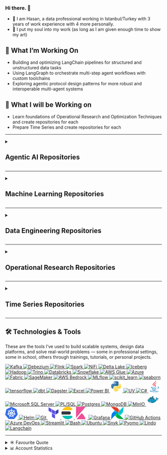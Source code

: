 ### Hi there. 👋
- 🌌 I am Hasan, a data professional working in Istanbul/Turkey with 3 years of work experience with 4 more personally.
- 🌱 I put my soul into my work (as long as I am given enough time to show my art)

## 🚧 What I’m Working On

- Building and optimizing LangChain pipelines for structured and unstructured data tasks
- Using LangGraph to orchestrate multi-step agent workflows with custom toolchains
- Exploring agentic protocol design patterns for more robust and interoperable multi-agent systems

## 🚧 What I will be Working on

- Learn foundations of Operational Research and Optimization Techniques and create repositories for each
- Prepare Time Series and create repositories for each

---

<details>
<summary><h2>Agentic AI Repositories</h2></summary>

- **[LangGraph in TypeScript](https://github.com/hasancatalgol/langgraph)**  
  Traning examples and my TypeScript versions of the code for iamvaibhavmehra LangGraph-Course-freeCodeCamp

- **[Model Context Protocol (MCP)](https://github.com/hasancatalgol/model-context-protocol)**  
  A site-logging bot built with MCP in TypeScript

- **[Agent Communication Protocol (ACP)](https://github.com/hasancatalgol/agent-communication-protocol)**  
  ACP Quickstart Demo in Python

- **[Agent-to-Agent Protocol (A2A)](https://github.com/hasancatalgol/agent-to-agent-protocol)**  
  A2A Quickstart Demo in TypeScript

- **[Agent Network Protocol (ANP)](https://github.com/hasancatalgol/agent-network-protocol)**  
  Agent networking protocol specification and utilities

- **[Agora](https://github.com/hasancatalgol/agora-protocol)**  
  Agora Quickstart Demo in Python

- **[Agents.json](https://github.com/hasancatalgol/agents-json-protocol)**  
  Schema for agent capability and metadata definitions

- **[Language Model Operating System (LMOS)](https://github.com/hasancatalgol/language-model-operating-system)**  
  Coordination layer for large-scale language models

- **[AI Task Protocol](https://github.com/hasancatalgol/ai-task-protocol)**  
  Unified structure for task definition and result exchange

</details>

---

<details>
<summary><h2>Machine Learning Repositories</h2></summary>
    
  - **[MLflow Project](https://github.com/hasancatalgol/ml-postgres)**  
    End to End MLflow, Prefect, Postgres Project with Medallion Architecture
    
  - **[Q-Learning Game](https://github.com/hasancatalgol/checkers-qlearning)**  
    Simple Checkers game with Reinforcement Learning

  - **[Customer Lifetime Value (CLV)](https://github.com/hasancatalgol/customer_lifetime_value_part1)**  
    Calculating customer lifetime value CLV 

  - **[Churn Modelling](https://github.com/hasancatalgol/churn_modelling)**  
    Building and evaluating customer churn prediction models.

  - **[Rule-Based Classification](https://github.com/hasancatalgol/level_based_persona)**  
    Customer persona segmentation with a level-based approach.

  - **[RFM Analysis](https://github.com/hasancatalgol/RFM)**  
    RFM (Recency, Frequency, Monetary) analysis for customer segmentation.

  - **[A Streamlit Machine Learning App](https://github.com/hasancatalgol/level_based_persona_streamlit)**  
    Streamlit app visualizing level-based personas.

  - **[Linear Regression](https://github.com/hasancatalgol/linear-regression)**  
    Linear Regression model predicting body measurements and assumptions in Python
    
  - **[KNN Classification](https://github.com/hasancatalgol/knn-classification)**  
    Iris Setosa classification with KNN in R
    
  - **[Random Forest Classification](https://github.com/hasancatalgol/random-forest-classification)**  
    Predicting term deposit subscriptions using Random Forest on the Portuguese Bank Marketing dataset in R.

  - **[Bayesian Inference](https://github.com/hasancatalgol/bayesian-statistics)**  
    Concrete Compressive Strength using probabilistic inference in PYMC
    
</details>

---

<details>
<summary><h2>Data Engineering Repositories</h2></summary>
  
  - **[Real-time Processing Pipeline](https://github.com/hasancatalgol/real-time-flow)**  
    MSSQL Server, Kafka Connect, Debezium, Kafka, Flink and Postgres

  - **[Batch Processing Pipeline](https://github.com/hasancatalgol/iceflow-pipeline)**  
    Airflow 3, Spark, Iceberg, Hive Metastore as catalog, MinIO and Trino

</details>

---  

<details>
<summary><h2>Operational Research Repositories</h2></summary>
  
  - **[Linear Programming(LP)](https://github.com/hasancatalgol/linear-programming)**  
    Pyomo LP that finds the money corner for two products under resource caps—simplex-solved
    
  - **[Nonlinear Programming(NLP)](https://github.com/hasancatalgol/non-linear-programming)**  
    Nonlinear hydropower reservoir optimization in Pyomo with comprehensive operational, geometric, 3D, dual, and sensitivity visualizations.
    
  - **[Quadratic Programming (QP)](https://github.com/hasancatalgol/quadratic-programming)**  
    (placeholder — QP example description here)
    
  - **[Mixed-Integer Linear Programming (MILP)](https://github.com/hasancatalgol/mixed-integer-linear-programming)**  
    (placeholder — MILP example description here)
    
  - **[Mixed-Integer Quadratic Programming (MIQP)](https://github.com/hasancatalgol/mixed-integer-quadratic-programming)**  
    (placeholder — MIQP example description here)
    
  - **[Mixed-Integer Nonlinear Programming (MINLP)](https://github.com/hasancatalgol/mixed-integer-nonlinear-programming)**  
    (placeholder — MINLP example description here)
    
  - **[Mixed-Integer Stochastic Programming (MISP)](https://github.com/hasancatalgol/mixed-integer-stochastic-programming)**  
    (placeholder — MISP example description here)
    
  - **[Generalized Disjunctive Programming (GDP)](https://github.com/hasancatalgol/generalized-disjunctive-programming)**  
    (placeholder — GDP example description here)
    
  - **[Differential-Algebraic Equation Optimization (DAE)](https://github.com/hasancatalgol/differential-algebraic-equations)**  
    (placeholder — DAE example description here)
  
  - **[Mathematical Programming with Equilibrium Constraints (MPEC)](https://github.com/hasancatalgol/mpec)**  
    (placeholder — MPEC example description here)
  
  - **[Constraint Programming (CP)](https://github.com/hasancatalgol/constraint-programming)**  
    (placeholder — CP example description here)
  
  - **[Bilevel Programming](https://github.com/hasancatalgol/bilevel-programming)**  
    (placeholder — bilevel example description here)
  
  - **[Robust Optimization](https://github.com/hasancatalgol/robust-optimization)**  
    (placeholder — robust example description here)
  
  - **[Multiobjective Optimization](https://github.com/hasancatalgol/multiobjective-optimization)**  
    (placeholder — multiobjective example description here)
  
  - **[Semidefinite Programming (SDP)](https://github.com/hasancatalgol/semidefinite-programming)**  
    (placeholder — SDP example description here)
  
  - **[Second-Order Cone Programming (SOCP)](https://github.com/hasancatalgol/second-order-cone-programming)**  
    (placeholder — SOCP example description here)
</details>

---  

<details>
<summary><h2>Time Series Repositories</h2></summary>
  
  - **[Autoregressive Model](https://github.com/hasancatalgol/ts-autoregressive-model)**  
    palceholder.

  - **[ARIMA](https://github.com/hasancatalgol/ts-arima)**  
    placeholder.
  
  - **[ARIMAX](https://github.com/hasancatalgol/ts-arimax)**  
    placeholder.
  
  - **[SARIMA](https://github.com/hasancatalgol/ts-sarima)**  
    placeholder.
  
  - **[SARIMAX](https://github.com/hasancatalgol/ts-sarimax)**  
    placeholder.
  
  - **[Vector Autoregression (VAR)](https://github.com/hasancatalgol/ts-var)**  
    placeholder.
  
  - **[Theta Method](https://github.com/hasancatalgol/ts-theta)**  
    placeholder.
  
  - **[Exponential Smoothing Methods](https://github.com/hasancatalgol/ts-exponential-smoothing)**  
    placeholder.
  
  - **[Gaussian Processes Regression](https://github.com/hasancatalgol/ts-gaussian-processes)**  
    placeholder.
  
  - **[Generalized Additive Models (GAM)](https://github.com/hasancatalgol/ts-gam)**  
    placeholder.
  
  - **[Random Forests](https://github.com/hasancatalgol/ts-random-forest)**  
    placeholder.
  
  - **[Gradient Boosting Machines (GBM)](https://github.com/hasancatalgol/ts-gradient-boosting)**  
    placeholder.
  
  - **[State Space Models](https://github.com/hasancatalgol/ts-state-space-models)**  
    placeholder.
  
  - **[Hidden Markov Model (HMM)](https://github.com/hasancatalgol/ts-hmm)**  
    placeholder.
  
  - **[Dynamic Linear Models (DLMs)](https://github.com/hasancatalgol/ts-dlm)**  
    placeholder.
  
  - **[Recurrent Neural Networks (RNNs)](https://github.com/hasancatalgol/ts-rnn)**  
    placeholder.
  
  - **[Long Short-Term Memory (LSTM)](https://github.com/hasancatalgol/ts-lstm)**  
    placeholder.
  
  - **[Gated Recurrent Unit (GRU)](https://github.com/hasancatalgol/ts-gru)**  
    placeholder.
</details>

---

## 🛠️ Technologies & Tools
These are the tools I’ve used to build scalable systems, design data platforms, and solve real-world problems —
some in professional settings, some in school, others through trainings, tutorials, or personal projects.

<p align="left">
  <a href="https://kafka.apache.org/" target="_blank">
    <img src="https://cdn.iconscout.com/icon/free/png-256/free-kafka-icon-download-in-svg-png-gif-file-formats--logo-brand-world-logos-vol-1-pack-icons-282292.png" alt="Kafka" width="40" height="40"/>
  </a>
  <a href="https://debezium.io/" target="_blank">
    <img src="https://encrypted-tbn0.gstatic.com/images?q=tbn:ANd9GcQhgJU7oP6_rE9CsdXB3aiT20-t_aWsd700oQ&s" alt="Debezium" width="40" height="40"/>
  </a>
  <a href="https://flink.apache.org/" target="_blank">
    <img src="https://encrypted-tbn0.gstatic.com/images?q=tbn:ANd9GcSnv7ifl2_Rvz3Za9Phpw3hmjOQsaalL7eCzA&s" alt="Flink" width="40" height="40"/>
  </a>
  <a href="https://spark.apache.org/" target="_blank">
    <img src="https://encrypted-tbn0.gstatic.com/images?q=tbn:ANd9GcQpYjJum800-sDfZz-8yznUui_7lUYzeoFOcg&s" alt="Spark" width="40" height="40"/>
  </a>
  <a href="https://nifi.apache.org/" target="_blank">
    <img src="https://images.icon-icons.com/2699/PNG/512/apache_nifi_logo_icon_168614.png" alt="NiFi" width="45" height="40"/>
  </a>
  <a href="https://delta.io/" target="_blank">
    <img src="https://blog.ippon.fr/content/images/2022/02/Delta-Lake-1.png" alt="Delta Lake" width="50" height="40"/>
  </a>
  <a href="https://iceberg.apache.org/" target="_blank">
    <img src="https://py.iceberg.apache.org/assets/images/iceberg-logo-icon.png" alt="Iceberg" width="40" height="40"/>
  </a>
  <a href="https://hadoop.apache.org/" target="_blank">
  <img src="https://external-content.duckduckgo.com/iu/?u=https%3A%2F%2Ftse4.mm.bing.net%2Fth%2Fid%2FOIP.sQ6CqXGk14VjcejBL2WC7QHaHa%3Fpid%3DApi&f=1&ipt=f24053f82b535bcc9d851983203699a356728c233e264eba923e4b50ee14fbd6" alt="Hadoop" width="40" height="40"/>
  </a>
  <a href="https://trino.io/" target="_blank">
    <img src="https://ia801808.us.archive.org/33/items/github.com-trinodb-trino_-_2020-12-30_02-49-21/cover.jpg" alt="Trino" width="40" height="40"/>
  </a>
  <a href="https://databricks.com/" target="_blank">
    <img src="https://cdn.prod.website-files.com/601064f495f4b4967f921aa9/64246984585c9225aa4e4fc4_databricks.png" alt="Databricks" width="40" height="40"/>
  </a>
  <a href="https://www.snowflake.com/" target="_blank">
    <img src="https://registry.npmmirror.com/@lobehub/icons-static-png/1.45.0/files/dark/snowflake-color.png" alt="Snowflake" width="40" height="40"/>
  </a>
  <a href="https://aws.amazon.com/glue/" target="_blank">
    <img src="https://cdn.jsdelivr.net/npm/simple-icons@v7/icons/amazonaws.svg" alt="AWS Glue" width="40" height="40"/>
  </a>
  <a href="https://azure.microsoft.com/tr-tr" target="_blank">
    <img src="https://encrypted-tbn0.gstatic.com/images?q=tbn:ANd9GcRtm8uRc444DV-6FHChD5VKWkSNspoAOTbYUQ&s" alt="Azure" width="40" height="40"/>
  </a>
  <a href="https://azure.microsoft.com/tr-tr/pricing/details/microsoft-fabric/" target="_blank">
    <img src="https://static.wikia.nocookie.net/logopedia/images/a/aa/Microsoft_Fabric_2023.svg/revision/latest/scale-to-width-down/200?cb=20230528223239" alt="Fabric" width="40" height="40"/>
  </a>
  <a href="https://aws.amazon.com/sagemaker/" target="_blank">
    <img src="https://miro.medium.com/v2/resize:fit:512/1*2VrAFwGLDTenUIOKqmksEg.png" alt="SageMaker" width="40" height="40"/>
  </a>
  <a href="https://aws.amazon.com/bedrock/" target="_blank">
    <img src="https://www.outsystems.com/Forge_CW/_image.aspx/Q8LvY--6WakOw9afDCuuGQ_Q2qNoQaT-xrNXdmgM4dI=/aws-bedrock-connector-2023-01-04%2000-00-00-2025-03-07%2012-01-34" alt="AWS Bedrock" width="40" height="40"/>
  </a>
  <a href="https://mlflow.org/" target="_blank">
    <img src="https://images.chainguard.dev/logos/mlflow.svg" alt="MLflow" width="40" height="40"/>
  </a>
  <a href="https://scikit-learn.org/" target="_blank" rel="noreferrer">
    <img src="https://upload.wikimedia.org/wikipedia/commons/0/05/Scikit_learn_logo_small.svg" alt="scikit_learn" width="40" height="40"/>
  </a>
  <a href="https://seaborn.pydata.org/" target="_blank" rel="noreferrer">
    <img src="https://seaborn.pydata.org/_images/logo-mark-lightbg.svg" alt="seaborn" width="40" height="40"/>
  </a>
  <a href="https://www.tensorflow.org" target="_blank" rel="noreferrer">
    <img src="https://www.vectorlogo.zone/logos/tensorflow/tensorflow-icon.svg" alt="tensorflow" width="40" height="40"/>
  </a>
  <a href="https://www.getdbt.com/" target="_blank">
    <img src="https://encrypted-tbn0.gstatic.com/images?q=tbn:ANd9GcTVRm6m-3LrJFTQ0X8t50wAbamRc7vBPxmOJA&s" alt="dbt" width="40" height="40"/>
  </a>
  <a href="https://dagster.io/" target="_blank">
    <img src="https://cdn.prod.website-files.com/65264f6bf54e751c3a776db1/66912e16664b84d65aa114e7_dagster-icon.png" alt="Dagster" width="40" height="40"/>
  </a>
  <a href="https://www.microsoft.com/en-us/microsoft-365/excel" target="_blank">
    <img src="https://encrypted-tbn0.gstatic.com/images?q=tbn:ANd9GcTroU91FLk1e5CTmveZCstER9A-qLpJGNtZvA&s" alt="Excel" width="40" height="40"/>
  </a>
  <a href="https://powerbi.microsoft.com/" target="_blank">
    <img src="https://encrypted-tbn0.gstatic.com/images?q=tbn:ANd9GcSE9Vhv2E4RHVoCSDtKSS_1Zqj_6JffhTX7ow&s" alt="Power BI" width="40" height="40"/>
  </a>
  <a href="https://www.python.org/" target="_blank">
    <img src="https://raw.githubusercontent.com/devicons/devicon/master/icons/python/python-original.svg" alt="Python" width="40" height="40"/>
  </a>
  <a href="https://docs.astral.sh/uv/guides/install-python/" target="_blank">
    <img src="https://pbs.twimg.com/profile_images/1642217212340518918/yFKKfLFm_400x400.png" alt="UV" width="40" height="40"/>
  </a>
  
  <a href="https://docs.microsoft.com/dotnet/csharp/" target="_blank">
    <img src="https://external-content.duckduckgo.com/iu/?u=https%3A%2F%2Ficonape.com%2Fwp-content%2Fpng_logo_vector%2Fc.png&f=1&nofb=1&ipt=cf1f970653a0f5a1b69ce41402ed7cdea186a518d707ee05177576ac92c93668" alt="C#" width="40" height="40"/>
  </a>
  <a href="https://www.java.com/" target="_blank">
    <img src="https://raw.githubusercontent.com/devicons/devicon/master/icons/java/java-original.svg" alt="Java" width="40" height="40"/>
  </a>
  <a href="https://docs.microsoft.com/sql/t-sql/" target="_blank">
    <img src="https://encrypted-tbn0.gstatic.com/images?q=tbn:ANd9GcRwKXHMyMBX4vEkmdyLmZVKK9_Qs8wZX24dWw&s" alt="Microsoft SQL Server" width="40" height="40"/>
  </a>
  <a href="https://www.oracle.com/database/technologies/appdev/plsql.html" target="_blank">
    <img src="https://images.icon-icons.com/2699/PNG/512/oracle_logo_icon_168918.png" alt="PL/SQL" width="40" height="40"/>
  </a>
  <a href="https://www.postgresql.org/" target="_blank">
    <img src="https://www.iconsdb.com/icons/preview/royal-azure-blue/postgresql-xxl.png" alt="Postgres" width="40" height="40"/>
  </a>
  <!-- MongoDB -->
  <a href="https://www.mongodb.com/" target="_blank">
    <img src="https://encrypted-tbn0.gstatic.com/images?q=tbn:ANd9GcSITHn_TgjDyhdWvePNw0mveDrTUr00GLfv_Q&s" alt="MongoDB" width="40" height="40"/>
  </a>
  <a href="https://min.io/" target="_blank">
    <img src="https://cdn.worldvectorlogo.com/logos/minio-1.svg" alt="MinIO" width="40" height="40"/>
  </a>
  <a href="https://www.docker.com/" target="_blank">
    <img src="https://raw.githubusercontent.com/devicons/devicon/master/icons/docker/docker-original.svg" alt="Docker" width="40" height="40"/>
  </a>
  <a href="https://kubernetes.io/" target="_blank">
    <img src="https://raw.githubusercontent.com/devicons/devicon/master/icons/kubernetes/kubernetes-plain.svg" alt="Kubernetes" width="40" height="40"/>
  </a>
  <a href="https://helm.sh/docs/topics/charts/" target="_blank">
    <img src="https://github.com/user-attachments/assets/1d8ccc55-0c3a-4aea-a64b-15b229c9c18a" alt="Helm" width="40" height="40"/>
  </a>
  <a href="https://git-scm.com/" target="_blank">
    <img src="https://www.vectorlogo.zone/logos/git-scm/git-scm-icon.svg" alt="Git" width="40" height="40"/>
  </a>
  <a href="https://www.terraform.io/" target="_blank">
    <img src="https://raw.githubusercontent.com/devicons/devicon/master/icons/terraform/terraform-original.svg" alt="Terraform" width="40" height="40"/>
  </a>
  <a href="https://www.elastic.co/elasticsearch/" target="_blank">
    <img src="https://raw.githubusercontent.com/devicons/devicon/master/icons/elasticsearch/elasticsearch-original.svg" alt="Elasticsearch" width="40" height="40"/>
  </a>
  <a href="https://www.elastic.co/kibana/" target="_blank">
    <img src="https://raw.githubusercontent.com/devicons/devicon/master/icons/kibana/kibana-plain.svg" alt="Kibana" width="40" height="40"/>
  </a>
  <a href="https://grafana.com/" target="_blank">
    <img src="https://encrypted-tbn0.gstatic.com/images?q=tbn:ANd9GcSwod0EgYh6ixNJuzJAZt413WNM0SX8RrUJsg&s" alt="Grafana" width="40" height="40"/>
  </a>
  <a href="https://airflow.apache.org/" target="_blank">
    <img src="https://raw.githubusercontent.com/devicons/devicon/master/icons/apacheairflow/apacheairflow-original.svg" alt="Airflow" width="40" height="40"/>
  </a>
  <a href="https://github.com/features/actions" target="_blank">
    <img src="https://cdn.jsdelivr.net/npm/simple-icons@v7/icons/githubactions.svg" alt="GitHub Actions" width="40" height="40"/>
  </a>
  <a href="https://azure.microsoft.com/services/devops/" target="_blank">
    <img src="https://cdn.iconscout.com/icon/free/png-256/free-azure-devops-logo-icon-download-in-svg-png-gif-file-formats--technology-social-media-company-vol-1-pack-logos-icons-3029870.png?f=webp&w=256" alt="Azure DevOps" width="40" height="40"/>
  </a>
  <a href="https://streamlit.io/" target="_blank">
    <img src="https://encrypted-tbn0.gstatic.com/images?q=tbn:ANd9GcTGDKmSgL7UJ6sstMUQTtjI2iDN7ClN2jRZ5Q&s" alt="Streamlit" width="40" height="40"/>
  </a>
  <a href="https://www.gnu.org/software/bash/" target="_blank">
  <img src="https://upload.wikimedia.org/wikipedia/commons/4/4b/Bash_Logo_Colored.svg" alt="Bash" width="40" height="40"/>
  </a>
  <a href="https://ubuntu.com/" target="_blank">
      <img src="https://encrypted-tbn0.gstatic.com/images?q=tbn:ANd9GcQhUXYtZGaSVpgszvcdic5jZKt2rhQZqPGEng&s" alt="Ubuntu" width="40" height="40"/>
  </a>
  <a href="https://snyk.io/" target="_blank">
    <img src="https://external-content.duckduckgo.com/iu/?u=https%3A%2F%2Ftse1.mm.bing.net%2Fth%2Fid%2FOIP.0CAeJJt8IGxo-sPWNafyPQHaHa%3Fpid%3DApi&f=1&ipt=bdb5149e64295228682e580399bea1e5cda602610c71aaff2e13cb79c868cfe2" alt="Snyk" width="40" height="50"/>
  </a>
  <a href="https://www.pyomo.org/" target="_blank">
    <img src="https://external-content.duckduckgo.com/iu/?u=https%3A%2F%2Fwww.solvermax.com%2Fimages%2Flinks%2Fpyomo.png&f=1&nofb=1&ipt=6036dd5684159e406bb368c34d48d2adffb1a33d752f2d4622619cf9898ca008" alt="Pyomo" width="40" height="50"/>
  </a>
  <a href="https://lindo.com/" target="_blank">
    <img src="https://external-content.duckduckgo.com/iu/?u=https%3A%2F%2Fmedia.glassdoor.com%2Fsqll%2F278313%2Flindo-systems-squarelogo-1448272518790.png&f=1&nofb=1&ipt=1c7dd9cb004fe3c71f5728ef8b512efc792da6bb62d0b4e78913bc91a35dec15" alt="Lindo" width="40" height="50"/>
  </a>
  <a href="https://www.langchain.com/" target="_blank">
    <img src="https://external-content.duckduckgo.com/iu/?u=https%3A%2F%2Fregistry.npmmirror.com%2F%40lobehub%2Ficons-static-png%2Flatest%2Ffiles%2Fdark%2Flangchain-color.png&f=1&nofb=1&ipt=cdd96b21e1a1034e20d6892327f25ec083387e597541fde662131cbb03f5be30" alt="Langchain" width="40" height=50"/>
  </a>
  

</p>

---

<details>
  <summary> ☀️ Favourite Quote </summary>
  <p align="center">
    <img 
      src="https://images.gr-assets.com/quotes/1424559768p8/158868.jpg" 
      alt="Hard Work intensifies" 
      width="600" 
    />
  </p>
</details>

<details>
  <summary> 📊 Account Statistics </summary>
  <p align="center">
  <img src="https://komarev.com/ghpvc/?username=hasancatalgol&label=Profile%20views" alt="profile views"/>
</p>
<p align="center">
  <img src="https://github-readme-stats.vercel.app/api?username=hasancatalgol&show_icons=true&theme=radical" />
  <img src="https://github-readme-stats.vercel.app/api/top-langs/?username=hasancatalgol&layout=compact&theme=radical" />
</p>
  
</details>
